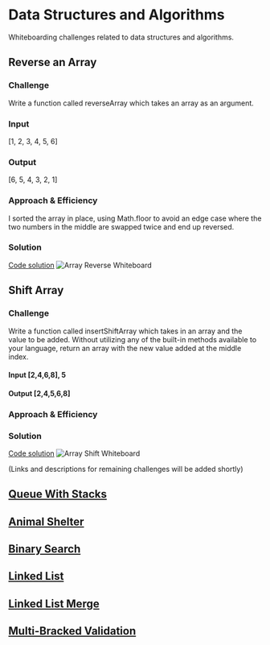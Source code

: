 # Data Structures and Algorithms
Whiteboarding challenges related to data structures and algorithms.

## Reverse an Array

### Challenge
Write a function called reverseArray which takes an array as an argument.

### Input
[1, 2, 3, 4, 5, 6]
### Output
[6, 5, 4, 3, 2, 1]

### Approach & Efficiency
I sorted the array in place, using Math.floor to avoid an edge case where the two numbers in the middle are swapped twice and end up reversed.

### Solution
[Code solution](challenges/arrayReverse/)
![Array Reverse Whiteboard](https://user-images.githubusercontent.com/563233/70119153-87b77a80-161e-11ea-8a37-5acc2ba91303.jpeg "Array Reverse Whiteboard")

## Shift Array
### Challenge
Write a function called insertShiftArray which takes in an array and the value to be added. Without utilizing any of the built-in methods available to your language, return an array with the new value added at the middle index.
#### Input	[2,4,6,8], 5
#### Output  [2,4,5,6,8]

### Approach & Efficiency

### Solution
[Code solution](challenges/arrayShift)
![Array Shift Whiteboard](https://user-images.githubusercontent.com/563233/70119313-dbc25f00-161e-11ea-8978-cfcb824495b8.JPG)

(Links and descriptions for remaining challenges will be added shortly)
## [Queue With Stacks](/challenges/queueWithStacks)

## [Animal Shelter](/challenges/fifoAnimalShelter)

## [Binary Search](/challenges/arrayBinarySearch)

## [Linked List](/challenges/linkedList)

## [Linked List Merge](/challenges/llMerge)

## [Multi-Bracked Validation](/challenges/multiBracketValidation)
